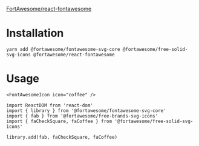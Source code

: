 [FortAwesome/react-fontawesome](https://github.com/FortAwesome/react-fontawesome#installation)

# Installation

```
yarn add @fortawesome/fontawesome-svg-core @fortawesome/free-solid-svg-icons @fortawesome/react-fontawesome
```

# Usage

```
<FontAwesomeIcon icon="coffee" />
```

```
import ReactDOM from 'react-dom'
import { library } from '@fortawesome/fontawesome-svg-core'
import { fab } from '@fortawesome/free-brands-svg-icons'
import { faCheckSquare, faCoffee } from '@fortawesome/free-solid-svg-icons'

library.add(fab, faCheckSquare, faCoffee)
```
